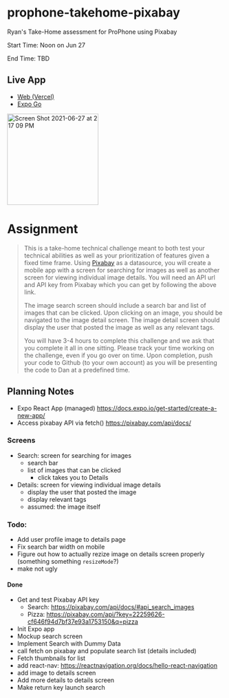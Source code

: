 # prophone-takehome-pixabay
Ryan's Take-Home assessment for ProPhone using Pixabay

Start Time: Noon on Jun 27

End Time: TBD

## Live App
- [Web (Vercel)](https://takehome.vercel.app)
- [Expo Go](https://expo.io/@rmorey/prophone-takehome-pixabay)
<img width="212" alt="Screen Shot 2021-06-27 at 2 17 09 PM" src="https://user-images.githubusercontent.com/4590343/123555221-5f3c2780-d752-11eb-9bfe-8e9ab3a00194.png">


# Assignment
> This is a take-home technical challenge meant to both test your technical abilities as well as your prioritization of features given a fixed time frame. Using [Pixabay](https://pixabay.com/api/docs/) as a datasource, you will create a mobile app with a screen for searching for images as well as another screen for viewing individual image details. You will need an API url and API key from Pixabay which you can get by following the above link.
> 
> The image search screen should include a search bar and list of images that can be clicked. Upon clicking on an image, you should be navigated to the image detail screen. The image detail screen should display the user that posted the image as well as any relevant tags.
>
> You will have 3-4 hours to complete this challenge and we ask that you complete it all in one sitting.  Please track your time working on the challenge, even if you go over on time. Upon completion, push your code to Github (to your own account) as you will be presenting the code to Dan at a predefined time.

## Planning Notes
- Expo React App (managed) https://docs.expo.io/get-started/create-a-new-app/
- Access pixabay API via fetch() https://pixabay.com/api/docs/


### Screens
- Search: screen for searching for images
  - search bar
  - list of images that can be clicked
    - click takes you to Details
- Details: screen for viewing individual image details
  - display the user that posted the image
  - display relevant tags
  - assumed: the image itself

### Todo:
- Add user profile image to details page
- Fix search bar width on mobile
- Figure out how to actually rezize image on details screen properly (something something `resizeMode`?)
- make not ugly
 
#### Done
- Get and test Pixabay API key
  - Search: https://pixabay.com/api/docs/#api_search_images    
  - Pizza: https://pixabay.com/api/?key=22259626-cf646f94d7bf37e93a1753150&q=pizza     
- Init Expo app
- Mockup search screen
- Implement Search with Dummy Data
- call fetch on pixabay and populate search list (details included)
- Fetch thumbnails for list
- add react-nav: https://reactnavigation.org/docs/hello-react-navigation
- add image to details screen
- Add more details to details screen
- Make return key launch search
